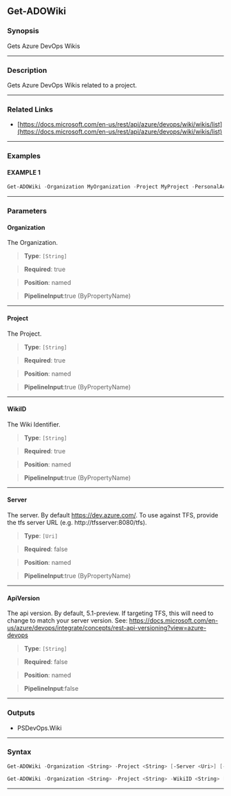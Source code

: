 Get-ADOWiki
-----------
### Synopsis
Gets Azure DevOps Wikis

---
### Description

Gets Azure DevOps Wikis related to a project.

---
### Related Links
* [https://docs.microsoft.com/en-us/rest/api/azure/devops/wiki/wikis/list](https://docs.microsoft.com/en-us/rest/api/azure/devops/wiki/wikis/list)



---
### Examples
#### EXAMPLE 1
```PowerShell
Get-ADOWiki -Organization MyOrganization -Project MyProject -PersonalAccessToken $pat
```

---
### Parameters
#### **Organization**

The Organization.



> **Type**: ```[String]```

> **Required**: true

> **Position**: named

> **PipelineInput**:true (ByPropertyName)



---
#### **Project**

The Project.



> **Type**: ```[String]```

> **Required**: true

> **Position**: named

> **PipelineInput**:true (ByPropertyName)



---
#### **WikiID**

The Wiki Identifier.



> **Type**: ```[String]```

> **Required**: true

> **Position**: named

> **PipelineInput**:true (ByPropertyName)



---
#### **Server**

The server.  By default https://dev.azure.com/.
To use against TFS, provide the tfs server URL (e.g. http://tfsserver:8080/tfs).



> **Type**: ```[Uri]```

> **Required**: false

> **Position**: named

> **PipelineInput**:true (ByPropertyName)



---
#### **ApiVersion**

The api version.  By default, 5.1-preview.
If targeting TFS, this will need to change to match your server version.
See: https://docs.microsoft.com/en-us/azure/devops/integrate/concepts/rest-api-versioning?view=azure-devops



> **Type**: ```[String]```

> **Required**: false

> **Position**: named

> **PipelineInput**:false



---
### Outputs
* PSDevOps.Wiki




---
### Syntax
```PowerShell
Get-ADOWiki -Organization <String> -Project <String> [-Server <Uri>] [-ApiVersion <String>] [<CommonParameters>]
```
```PowerShell
Get-ADOWiki -Organization <String> -Project <String> -WikiID <String> [-Server <Uri>] [-ApiVersion <String>] [<CommonParameters>]
```
---
